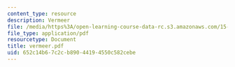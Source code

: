 ```yaml
---
content_type: resource
description: Vermeer
file: /media/https%3A/open-learning-course-data-rc.s3.amazonaws.com/15-394-designing-and-leading-the-entrepreneurial-organization-spring-2003/652c14b67c2cb89044194550c582cebe_vermeer.pdf
file_type: application/pdf
resourcetype: Document
title: vermeer.pdf
uid: 652c14b6-7c2c-b890-4419-4550c582cebe
---
```

